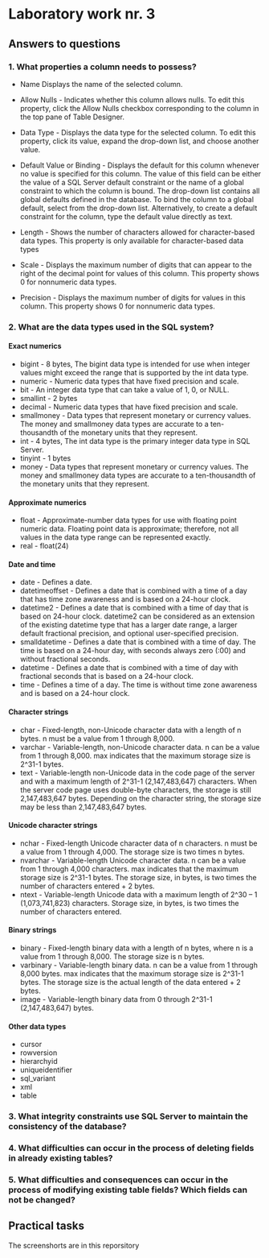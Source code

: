 

# Laboratory work nr. 3

## Answers to questions

### 1. What properties a column needs to possess?
* Name
Displays the name of the selected column.

* Allow Nulls - Indicates whether this column allows nulls. To edit this property, click the Allow Nulls checkbox corresponding to the column in the top pane of Table Designer.

* Data Type - Displays the data type for the selected column. To edit this property, click its value, expand the drop-down list, and choose another value.

* Default Value or Binding - Displays the default for this column whenever no value is specified for this column. The value of this field can be either the value of a SQL Server default constraint or the name of a global constraint to which the column is bound. The drop-down list contains all global defaults defined in the database. To bind the column to a global default, select from the drop-down list. Alternatively, to create a default constraint for the column, type the default value directly as text.

* Length - Shows the number of characters allowed for character-based data types. This property is only available for character-based data types

* Scale - Displays the maximum number of digits that can appear to the right of the decimal point for values of this column. This property shows 0 for nonnumeric data types.

* Precision - Displays the maximum number of digits for values in this column. This property shows 0 for nonnumeric data types.
### 2. What are the data types used in the SQL system?
#### Exact numerics
* bigint - 8 bytes, The bigint data type is intended for use when integer values might exceed the range that is supported by the int data type.
* numeric - Numeric data types that have fixed precision and scale.
* bit	- An integer data type that can take a value of 1, 0, or NULL.
* smallint -  2 bytes
* decimal - Numeric data types that have fixed precision and scale.
* smallmoney - Data types that represent monetary or currency values. The money and smallmoney data types are accurate to a ten-thousandth of the monetary units that they represent.
* int	-  4 bytes, The int data type is the primary integer data type in SQL Server.
* tinyint -  1 bytes
* money	- Data types that represent monetary or currency values. The money and smallmoney data types are accurate to a ten-thousandth of the monetary units that they represent.
#### Approximate numerics
* float	- Approximate-number data types for use with floating point numeric data. Floating point data is approximate; therefore, not all values in the data type range can be represented exactly.
* real - float(24)
#### Date and time
* date - Defines a date.
* datetimeoffset - Defines a date that is combined with a time of a day that has time zone awareness and is based on a 24-hour clock.
* datetime2	- Defines a date that is combined with a time of day that is based on 24-hour clock. datetime2 can be considered as an extension of the existing datetime type that has a larger date range, a larger default fractional precision, and optional user-specified precision.
* smalldatetime - Defines a date that is combined with a time of day. The time is based on a 24-hour day, with seconds always zero (:00) and without fractional seconds.
* datetime - Defines a date that is combined with a time of day with fractional seconds that is based on a 24-hour clock.	
* time - Defines a time of a day. The time is without time zone awareness and is based on a 24-hour clock.
#### Character strings
* char - Fixed-length, non-Unicode character data with a length of n bytes. n must be a value from 1 through 8,000.
* varchar - Variable-length, non-Unicode character data. n can be a value from 1 through 8,000. max indicates that the maximum storage size is 2^31-1 bytes.
* text - Variable-length non-Unicode data in the code page of the server and with a maximum length of 2^31-1 (2,147,483,647) characters. When the server code page uses double-byte characters, the storage is still 2,147,483,647 bytes. Depending on the character string, the storage size may be less than 2,147,483,647 bytes.
#### Unicode character strings
* nchar	- Fixed-length Unicode character data of n characters. n must be a value from 1 through 4,000. The storage size is two times n bytes.
* nvarchar - Variable-length Unicode character data. n can be a value from 1 through 4,000 characters. max indicates that the maximum storage size is 2^31-1 bytes. The storage size, in bytes, is two times the number of characters entered + 2 bytes.
* ntext	- Variable-length Unicode data with a maximum length of 2^30 – 1 (1,073,741,823) characters. Storage size, in bytes, is two times the number of characters entered.
#### Binary strings
* binary - Fixed-length binary data with a length of n bytes, where n is a value from 1 through 8,000. The storage size is n bytes.
* varbinary - Variable-length binary data. n can be a value from 1 through 8,000 bytes. max indicates that the maximum storage size is 2^31-1 bytes. The storage size is the actual length of the data entered + 2 bytes.
* image	- Variable-length binary data from 0 through 2^31-1 (2,147,483,647) bytes.
#### Other data types
* cursor	
* rowversion
* hierarchyid	
* uniqueidentifier
* sql_variant	
* xml
* table	

### 3. What integrity constraints use SQL Server to maintain the consistency of the database?

### 4. What difficulties can occur in the process of deleting fields in already existing tables?

### 5. What difficulties and consequences can occur in the process of modifying existing table fields? Which fields can not be changed?

## Practical tasks
The screenshorts are in this reporsitory
